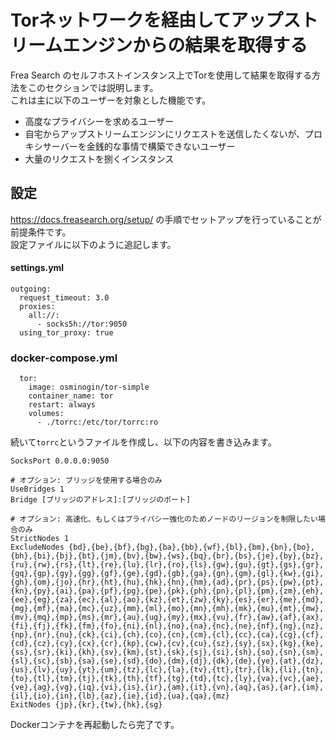 # Torネットワークを経由してアップストリームエンジンからの結果を取得する
Frea Search のセルフホストインスタンス上でTorを使用して結果を取得する方法をこのセクションでは説明します。  
これは主に以下のユーザーを対象とした機能です。

 - 高度なプライバシーを求めるユーザー
 - 自宅からアップストリームエンジンにリクエストを送信したくないが、プロキシサーバーを金銭的な事情で構築できないユーザー
 - 大量のリクエストを捌くインスタンス
 
## 設定
https://docs.freasearch.org/setup/ の手順でセットアップを行っていることが前提条件です。  
設定ファイルに以下のように追記します。

#### settings.yml
```
outgoing:
  request_timeout: 3.0
  proxies:
    all://:
      - socks5h://tor:9050
  using_tor_proxy: true

```

### docker-compose.yml
```
  tor:
    image: osminogin/tor-simple
    container_name: tor
    restart: always
    volumes:
      - ./torrc:/etc/tor/torrc:ro
```

続いて`torrc`というファイルを作成し、以下の内容を書き込みます。
```
SocksPort 0.0.0.0:9050

# オプション: ブリッジを使用する場合のみ
UseBridges 1
Bridge [ブリッジのアドレス]:[ブリッジのポート]

# オプション: 高速化、もしくはプライバシー強化のためノードのリージョンを制限したい場合のみ
StrictNodes 1
ExcludeNodes {bd},{be},{bf},{bg},{ba},{bb},{wf},{bl},{bm},{bn},{bo},{bh},{bi},{bj},{bt},{jm},{bv},{bw},{ws},{bq},{br},{bs},{je},{by},{bz},{ru},{rw},{rs},{lt},{re},{lu},{lr},{ro},{ls},{gw},{gu},{gt},{gs},{gr},{gq},{gp},{gy},{gg},{gf},{ge},{gd},{gb},{ga},{gn},{gm},{gl},{kw},{gi},{gh},{om},{jo},{hr},{ht},{hu},{hk},{hn},{hm},{ad},{pr},{ps},{pw},{pt},{kn},{py},{ai},{pa},{pf},{pg},{pe},{pk},{ph},{pn},{pl},{pm},{zm},{eh},{ee},{eg},{za},{ec},{al},{ao},{kz},{et},{zw},{ky},{es},{er},{me},{md},{mg},{mf},{ma},{mc},{uz},{mm},{ml},{mo},{mn},{mh},{mk},{mu},{mt},{mw},{mv},{mq},{mp},{ms},{mr},{au},{ug},{my},{mx},{vu},{fr},{aw},{af},{ax},{fi},{fj},{fk},{fm},{fo},{ni},{nl},{no},{na},{nc},{ne},{nf},{ng},{nz},{np},{nr},{nu},{ck},{ci},{ch},{co},{cn},{cm},{cl},{cc},{ca},{cg},{cf},{cd},{cz},{cy},{cx},{cr},{kp},{cw},{cv},{cu},{sz},{sy},{sx},{kg},{ke},{ss},{sr},{ki},{kh},{sv},{km},{st},{sk},{sj},{si},{sh},{so},{sn},{sm},{sl},{sc},{sb},{sa},{se},{sd},{do},{dm},{dj},{dk},{de},{ye},{at},{dz},{us},{lv},{uy},{yt},{um},{tz},{lc},{la},{tv},{tt},{tr},{lk},{li},{tn},{to},{tl},{tm},{tj},{tk},{th},{tf},{tg},{td},{tc},{ly},{va},{vc},{ae},{ve},{ag},{vg},{iq},{vi},{is},{ir},{am},{it},{vn},{aq},{as},{ar},{im},{il},{io},{in},{lb},{az},{ie},{id},{ua},{qa},{mz}
ExitNodes {jp},{kr},{tw},{hk},{sg}
```

Dockerコンテナを再起動したら完了です。
